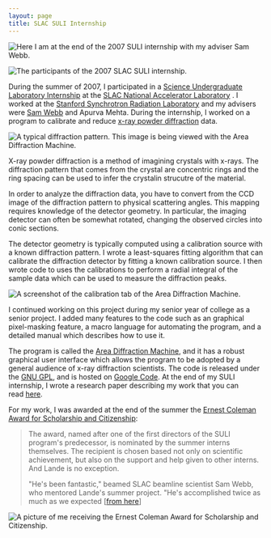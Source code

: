 ```yaml
---
layout: page
title: SLAC SULI Internship
---
```


![Here I am at the end of the 2007 SULI internship with my adviser
Sam Webb.](/assets/IMG_1524b.jpg)

![The participants of the 2007 SLAC SULI
internship.](/assets/IMG_1738b-580x386.jpg)

During the summer of 2007, I participated in a [Science Undergraduate
Laboratory Internship](http://www-group.slac.stanford.edu/aao/suli.asp) at
the [SLAC National Accelerator Laboratory](http://slac.stanford.edu/) .
I worked at the [Stanford Synchrotron Radiation
Laboratory](http://www-ssrl.slac.stanford.edu/) and my advisers
were [Sam Webb](http://www-ssrl.slac.stanford.edu/~swebb/) and
Apurva Mehta. During the internship, I worked on a program to
calibrate and reduce [x-ray powder
diffraction](http://en.wikipedia.org/wiki/Powder_diffraction) data.

![A typical diffraction pattern. This image is being viewed with
the Area Diffraction
Machine.](/assets/diffraction-data-window.jpeg)

X-ray powder diffraction is a method of imagining crystals with
x-rays. The diffraction pattern that comes from the crystal are
concentric rings and the ring spacing can be used to infer the
crystalin strucutre of the material.

In order to analyze the diffraction data, you have to convert from
the CCD image of the diffraction pattern to physical scattering
angles. This mapping requires knowledge of the detector geometry.
In particular, the imaging detector can often be somewhat rotated,
changing the observed circles into conic sections.

The detector geometry is typically computed using a calibration
source with a known diffraction pattern. I wrote a least-squares
fitting algorithm that can calibrate the diffraction detector by
fitting a known calibration source. I then wrote code to uses the
calibrations to perform a radial integral of the sample data which
can be used to measure the diffraction peaks.

![A screenshot of the calibration tab of the Area Diffraction
Machine.](/assets/area_diffraction_machine_screenshot.jpeg)

I continued working on this project during my senior year of college
as a senior project. I added many features to the code such as an
graphical pixel-masking feature, a macro language for automating
the program, and a detailed manual which describes how to use it.

The program is called the [Area Diffraction
Machine](http://code.google.com/p/areadiffractionmachine), and it
has a robust graphical user interface which allows the program to
be adopted by a general audience of x-ray diffraction scientists.
The code is released under the [GNU
GPL](http://www.gnu.org/licenses/old-licenses/gpl-2.0.html), and
is hosted on [Google
Code](http://code.google.com/p/areadiffractionmachine). At the end
of my SULI internship, I wrote a research paper describing my work
that you can
read [here](/assets/lande_SULI_paper_2007.pdf).

For my work, I was awarded at the end of the summer the [Ernest
Coleman Award for Scholarship and
Citizenship](http://today.slac.stanford.edu/a/2007/08-20.htm):
> The award, named after one of the first directors of the SULI program's predecessor, is nominated by the summer interns themselves. The recipient is chosen based not only on scientific achievement, but also on the support and help given to other interns. And Lande is no exception.
> 
> "He's been fantastic," beamed SLAC beamline scientist Sam Webb, who mentored Lande's summer project. "He's accomplished twice as much as we expected [[from here](http://today.slac.stanford.edu/a/2007/08-20.htm)]

![A picture of me receiving the Ernest Coleman Award for Scholarship
and Citizenship.](/assets/IMG_1680b.jpg)

